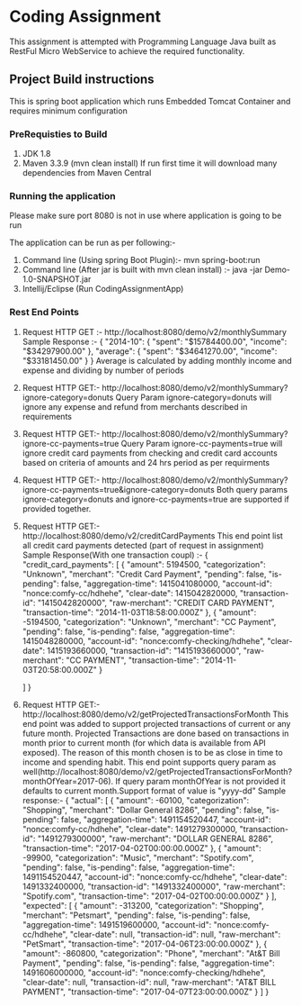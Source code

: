 # Coding Assignment #

This assignment is attempted with Programming Language Java built as RestFul Micro WebService to achieve the required
functionality.

## Project Build instructions ##

This is spring boot application which runs Embedded Tomcat Container and requires minimum configuration

### PreRequisties to Build ###

1. JDK 1.8
2. Maven 3.3.9 (mvn clean install)
If run first time it will download many dependencies from Maven Central


### Running the application ###

Please make sure port 8080 is not in use where application is going to be run

The application can be run as per following:-
1. Command line (Using spring Boot Plugin):- mvn spring-boot:run
2. Command line (After jar is built with mvn clean install) :- java -jar Demo-1.0-SNAPSHOT.jar
3. Intellij/Eclipse (Run CodingAssignmentApp)

### Rest End Points ###

1. Request HTTP GET :- http://localhost:8080/demo/v2/monthlySummary
 Sample Response :-
 {
   "2014-10": {
     "spent": "$15784400.00",
     "income": "$34297900.00"
   },
    "average": {
       "spent": "$34641270.00",
       "income": "$33181450.00"
       }
  }
  Average is calculated by adding monthly income and expense and dividing by number of periods

  2. Request HTTP GET:- http://localhost:8080/demo/v2/monthlySummary?ignore-category=donuts
  Query Param ignore-category=donuts will ignore any expense and refund from merchants described in requirements

  3. Request HTTP GET:- http://localhost:8080/demo/v2/monthlySummary?ignore-cc-payments=true
  Query Param ignore-cc-payments=true will ignore credit card payments from checking and credit card accounts based on
  criteria of amounts and 24 hrs period as per requirments

  4. Request HTTP GET:- http://localhost:8080/demo/v2/monthlySummary?ignore-cc-payments=true&ignore-category=donuts
  Both query params ignore-category=donuts and ignore-cc-payments=true are supported if provided together.

  5. Request HTTP GET:- http://localhost:8080/demo/v2/creditCardPayments
  This end point list all credit card payments detected (part of request in assignment)
  Sample Response(With one transaction coupl) :-
  {
    "credit_card_payments": [
      {
        "amount": 5194500,
        "categorization": "Unknown",
        "merchant": "Credit Card Payment",
        "pending": false,
        "is-pending": false,
        "aggregation-time": 1415041080000,
        "account-id": "nonce:comfy-cc/hdhehe",
        "clear-date": 1415042820000,
        "transaction-id": "1415042820000",
        "raw-merchant": "CREDIT CARD PAYMENT",
        "transaction-time": "2014-11-03T18:58:00.000Z"
      },
      {
            "amount": -5194500,
            "categorization": "Unknown",
            "merchant": "CC Payment",
            "pending": false,
            "is-pending": false,
            "aggregation-time": 1415048280000,
            "account-id": "nonce:comfy-checking/hdhehe",
            "clear-date": 1415193660000,
            "transaction-id": "1415193660000",
            "raw-merchant": "CC PAYMENT",
            "transaction-time": "2014-11-03T20:58:00.000Z"
          }

     ]
   }

  6. Request HTTP GET:- http://localhost:8080/demo/v2/getProjectedTransactionsForMonth
  This end point was added to support projected transactions of current or any future month.
  Projected Transactions are done based on transactions in month prior to current month
  (for which data is available from API exposed). The reason of this month chosen is to be as close in time to income
  and spending habit.
  This end point supports query param as well(http://localhost:8080/demo/v2/getProjectedTransactionsForMonth?monthOfYear=2017-06).
  If query param monthOfYear is not provided it defaults to current month.Support format of value is "yyyy-dd"
  Sample response:-
  {
    "actual": [
      {
        "amount": -60100,
        "categorization": "Shopping",
        "merchant": "Dollar General 8286",
        "pending": false,
        "is-pending": false,
        "aggregation-time": 1491154520447,
        "account-id": "nonce:comfy-cc/hdhehe",
        "clear-date": 1491279300000,
        "transaction-id": "1491279300000",
        "raw-merchant": "DOLLAR GENERAL 8286",
        "transaction-time": "2017-04-02T00:00:00.000Z"
      },
      {
            "amount": -99900,
            "categorization": "Music",
            "merchant": "Spotify.com",
            "pending": false,
            "is-pending": false,
            "aggregation-time": 1491154520447,
            "account-id": "nonce:comfy-cc/hdhehe",
            "clear-date": 1491332400000,
            "transaction-id": "1491332400000",
            "raw-merchant": "Spotify.com",
            "transaction-time": "2017-04-02T00:00:00.000Z"
      }
    ],
   "expected": [
       {
         "amount": -313200,
         "categorization": "Shopping",
         "merchant": "Petsmart",
         "pending": false,
         "is-pending": false,
         "aggregation-time": 1491519600000,
         "account-id": "nonce:comfy-cc/hdhehe",
         "clear-date": null,
         "transaction-id": null,
         "raw-merchant": "PetSmart",
         "transaction-time": "2017-04-06T23:00:00.000Z"
       },
       {
         "amount": -860800,
         "categorization": "Phone",
         "merchant": "At&T Bill Payment",
         "pending": false,
         "is-pending": false,
         "aggregation-time": 1491606000000,
         "account-id": "nonce:comfy-checking/hdhehe",
         "clear-date": null,
         "transaction-id": null,
         "raw-merchant": "AT&T BILL PAYMENT",
         "transaction-time": "2017-04-07T23:00:00.000Z"
       }
      ]
   }








